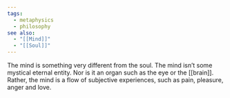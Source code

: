 ```yaml
---
tags:
  - metaphysics
  - philosophy
see also:
  - "[[Mind]]"
  - "[[Soul]]"
---
```

The mind is something very different from the soul. The mind isn’t some mystical eternal entity. Nor is it an organ such as the eye or the [[brain]]. Rather, the mind is a flow of subjective experiences, such as pain, pleasure, anger and love.